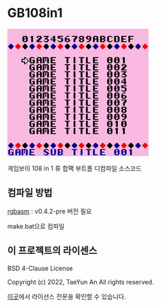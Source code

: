 # GB108in1
![](image/image.png)

게임보이 108 in 1 류 합팩 부트롬 디컴파일 소스코드

## 컴파일 방법
[rgbasm](https://github.com/gbdev/rgbds) : v0.4.2-pre 버전 필요

make.bat으로 컴파일 

## 이 프로젝트의 라이센스

BSD 4-Clause License

Copyright (c) 2022, TaeYun An All rights reserved.

[이곳](LICENSE.md)에서 라이선스 전문을 확인할 수 있습니다.

